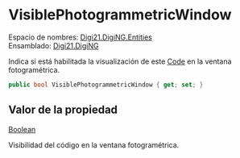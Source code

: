 # VisiblePhotogrammetricWindow

Espacio de nombres: [Digi21.DigiNG.Entities](../../../)  
Ensamblado: [Digi21.DigiNG](../../../../)

Indica si está habilitada la visualización de este [Code](../) en la ventana fotogramétrica.

```csharp
public bool VisiblePhotogrammetricWindow { get; set; }
```

## Valor de la propiedad

[Boolean](https://docs.microsoft.com/en-us/dotnet/api/system.boolean?view=net-5.0)

Visibilidad del código en la ventana fotogramétrica.



